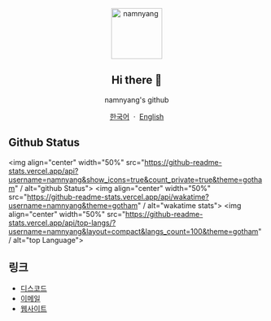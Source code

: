 <p align="center">
  <img width="100px" src="https://namnyang.live/assets/img/sample/d.png" align="center" alt="namnyang" />
  <h2 align="center">Hi there 🎉</h2>
  <p align="center">namnyang's github</p>
  
  <p align="center">
    <a href="/README_KR.md">한국어</a>
    &nbsp;·&nbsp;
    <a href="/README.md">English</a>
  </p>
</p>

## Github Status
<img align="center" width="50%" src="https://github-readme-stats.vercel.app/api?username=namnyang&show_icons=true&count_private=true&theme=gotham" / alt="github Status">
<img align="center" width="50%" src="https://github-readme-stats.vercel.app/api/wakatime?username=namnyang&theme=gotham" / alt="wakatime stats">
<img align="center" width="50%" src="https://github-readme-stats.vercel.app/api/top-langs/?username=namnyang&layout=compact&langs_count=100&theme=gotham" / alt="top Language">

## 링크
+ [디스코드](https://discord.com/users/690148325604720660)
+ [이메일](mailto:namnyang0510@gmail.com)
+ [웹사이트](https://namnyang.live)

